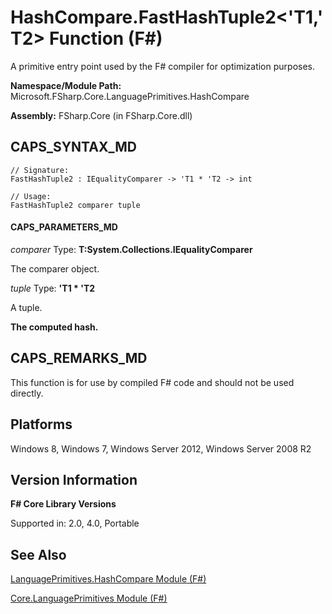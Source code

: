 # HashCompare.FastHashTuple2<'T1,'T2> Function (F#)

A primitive entry point used by the F# compiler for optimization purposes.

**Namespace/Module Path:** Microsoft.FSharp.Core.LanguagePrimitives.HashCompare

**Assembly:** FSharp.Core (in FSharp.Core.dll)


## CAPS_SYNTAX_MD

```
// Signature:
FastHashTuple2 : IEqualityComparer -> 'T1 * 'T2 -> int

// Usage:
FastHashTuple2 comparer tuple
```

#### CAPS_PARAMETERS_MD
*comparer*
Type: **T:System.Collections.IEqualityComparer**


The comparer object.


*tuple*
Type: **'T1 &#42; 'T2**


A tuple.



**The computed hash.**
## CAPS_REMARKS_MD
This function is for use by compiled F# code and should not be used directly.


## Platforms
Windows 8, Windows 7, Windows Server 2012, Windows Server 2008 R2


## Version Information
**F# Core Library Versions**

Supported in: 2.0, 4.0, Portable




## See Also
[LanguagePrimitives.HashCompare Module &#40;F&#35;&#41;](LanguagePrimitives.HashCompare+Module+%28F%23%29.md)

[Core.LanguagePrimitives Module &#40;F&#35;&#41;](Core.LanguagePrimitives+Module+%28F%23%29.md)

